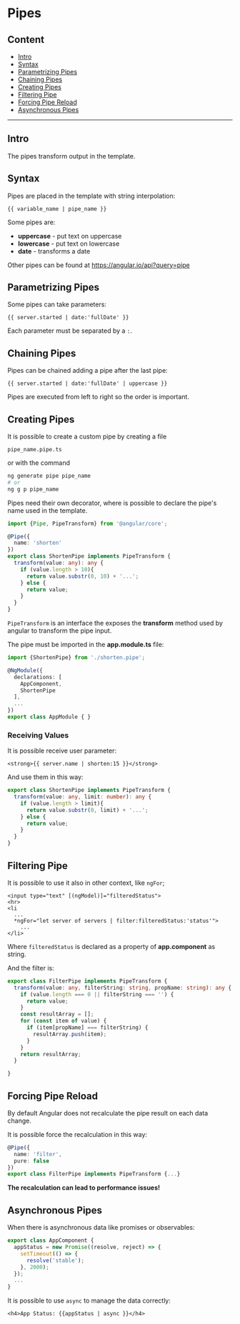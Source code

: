 # Pipes

## Content

- [Intro](#intro)
- [Syntax](#syntax)
- [Parametrizing Pipes](#parametrizing-pipes)
- [Chaining Pipes](#chaining-pipes)
- [Creating Pipes](#creating-pipes)
- [Filtering Pipe](#filtering-pipe)
- [Forcing Pipe Reload](#forcing-pipe-reload)
- [Asynchronous Pipes](#asynchronous-pipes)

---

## Intro

The pipes transform output in the template.

## Syntax

Pipes are placed in the template with string interpolation:

```angular2html
{{ variable_name | pipe_name }}
```

Some pipes are:
- **uppercase** - put text on uppercase
- **lowercase** - put text on lowercase
- **date** - transforms a date

Other pipes can be found at https://angular.io/api?query=pipe

## Parametrizing Pipes

Some pipes can take parameters:

```angular2html
{{ server.started | date:'fullDate' }}
```
Each parameter must be separated by a `:`.


## Chaining Pipes

Pipes can be chained adding a pipe after the last pipe:

```angular2html
{{ server.started | date:'fullDate' | uppercase }}
```
Pipes are executed from left to right so the order is important.

## Creating Pipes

It is possible to create a custom pipe by creating a file

`pipe_name.pipe.ts`

or with the command

```bash
ng generate pipe pipe_name
# or
ng g p pipe_name
```

Pipes need their own decorator,
where is possible to declare the pipe's name used in the template.

```typescript
import {Pipe, PipeTransform} from '@angular/core';

@Pipe({
  name: 'shorten'
})
export class ShortenPipe implements PipeTransform {
  transform(value: any): any {
    if (value.length > 10){
      return value.substr(0, 10) + '...';
    } else {
      return value;
    }
  }
}
```

`PipeTransform` is an interface the exposes the **transform** method
used by angular to transform the pipe input.

The pipe must be imported in the **app.module.ts** file:

```typescript
import {ShortenPipe} from './shorten.pipe';

@NgModule({
  declarations: [
    AppComponent,
    ShortenPipe
  ],
  ...
})
export class AppModule { }
```

### Receiving Values

It is possible receive user parameter:

```angular2html
<strong>{{ server.name | shorten:15 }}</strong>
```

And use them in this way:

```typescript
export class ShortenPipe implements PipeTransform {
  transform(value: any, limit: number): any {
    if (value.length > limit){
      return value.substr(0, limit) + '...';
    } else {
      return value;
    }
  }
}
```

## Filtering Pipe

It is possible to use it also in other context, like `ngFor`;

```angular2html
<input type="text" [(ngModel)]="filteredStatus">
<hr>
<li
  ...
  *ngFor="let server of servers | filter:filteredStatus:'status'">
    ...
</li>
```

Where `filteredStatus` is declared as a property of **app.component** as string.

And the filter is:

```typescript
export class FilterPipe implements PipeTransform {
  transform(value: any, filterString: string, propName: string): any {
    if (value.length === 0 || filterString === '') {
      return value;
    }
    const resultArray = [];
    for (const item of value) {
      if (item[propName] === filterString) {
        resultArray.push(item);
      }
    }
    return resultArray;
  }

}
```

## Forcing Pipe Reload

By default Angular does not recalculate the pipe result on each data change.

It is possible force the recalculation in this way:

```typescript
@Pipe({
  name: 'filter',
  pure: false
})
export class FilterPipe implements PipeTransform {...}
```

**The recalculation can lead to performance issues!**

## Asynchronous Pipes

When there is asynchronous data like promises or observables:

```typescript
export class AppComponent {
  appStatus = new Promise((resolve, reject) => {
    setTimeout(() => {
      resolve('stable');
    }, 2000);
  });
  ...
}
```
It is possible to use `async` to manage the data correctly:

```angular2html
<h4>App Status: {{appStatus | async }}</h4>
```




